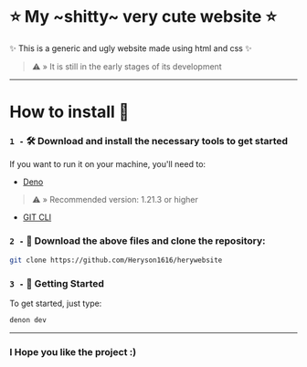 # ⭐ My ~shitty~ very cute website ⭐
✨ This is a generic and ugly website made using html and css ✨
> ⚠️ » It is still in the early stages of its development

- - - -

# How to install 🤔
### `1 -` 🛠️ Download and install the necessary tools to get started
If you want to run it on your machine, you'll need to:
- [Deno](https://deno.land/)
> ⚠️ » Recommended version: 1.21.3 or higher
- [GIT CLI](https://git-scm.com/downloads)

### `2 -` 📁 Download the above files and clone the repository:
```bash
git clone https://github.com/Heryson1616/herywebsite
```

### `3 -` 🚀 Getting Started
To get started, just type:
``` bash
denon dev
```

- - - -

### I Hope you like the project :)